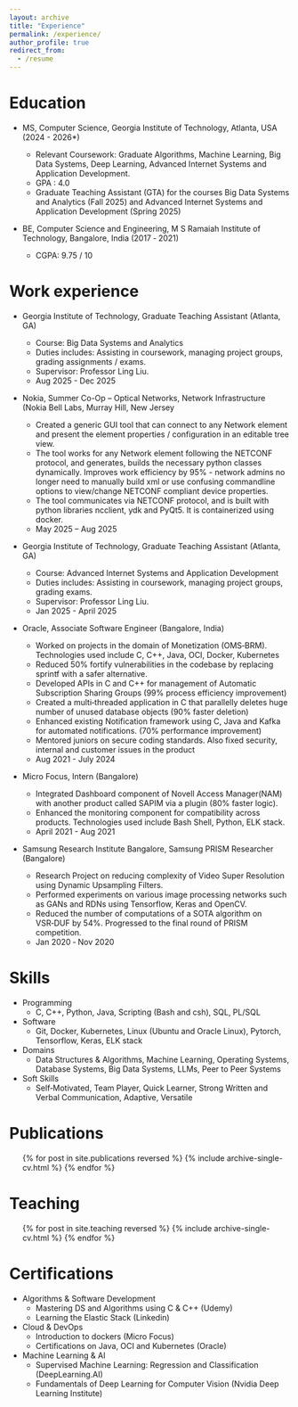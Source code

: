 ```yaml
---
layout: archive
title: "Experience"
permalink: /experience/
author_profile: true
redirect_from:
  - /resume
---
```


<!-- {% include base_path %} -->


Education
======
* MS, Computer Science, Georgia Institute of Technology, Atlanta, USA (2024 - 2026*)
  * Relevant Coursework: Graduate Algorithms, Machine Learning, Big Data Systems, Deep Learning, Advanced Internet Systems and Application Development.
  * GPA : 4.0 
  * Graduate Teaching Assistant (GTA) for the courses Big Data Systems and Analytics (Fall 2025) and Advanced Internet Systems and Application Development (Spring 2025)

* BE, Computer Science and Engineering, M S Ramaiah Institute of Technology, Bangalore, India (2017 ‑ 2021)
  * CGPA: 9.75 / 10

Work experience
======

* Georgia Institute of Technology, Graduate Teaching Assistant (Atlanta, GA)
  * Course: Big Data Systems and Analytics
  * Duties includes: Assisting in coursework, managing project groups, grading assignments / exams.
  * Supervisor: Professor Ling Liu. 
  * Aug 2025 - Dec 2025


* Nokia, Summer Co-Op – Optical Networks, Network Infrastructure (Nokia Bell Labs, Murray Hill, New Jersey 
  * Created a generic GUI tool that can connect to any Network element and present the element properties / configuration in an editable tree view.
  * The tool works for any Network element following the NETCONF protocol, and generates, builds the necessary python classes dynamically.  Improves work efficiency by 95% - network admins no longer need to manually build xml or use confusing commandline options to view/change NETCONF compliant device properties.
  * The tool communicates via NETCONF protocol, and is built with python libraries  ncclient, ydk and PyQt5. It is containerized using docker.
  * May 2025 – Aug 2025


* Georgia Institute of Technology, Graduate Teaching Assistant (Atlanta, GA)
  * Course: Advanced Internet Systems and Application Development
  * Duties includes: Assisting in coursework, managing project groups, grading exams.
  * Supervisor: Professor Ling Liu. 
  * Jan 2025 - April 2025

* Oracle, Associate Software Engineer (Bangalore, India)
  * Worked on projects in the domain of Monetization (OMS‑BRM). Technologies used include C, C++, Java, OCI, Docker, Kubernetes
  * Reduced 50% fortify vulnerabilities in the codebase by replacing sprintf with a safer alternative.
  * Developed APIs in C and C++ for management of Automatic Subscription Sharing Groups (99% process efficiency improvement)
  * Created a multi‑threaded application in C that parallelly deletes huge number of unused database objects (90% faster deletion)
  * Enhanced existing Notification framework using C, Java and Kafka for automated notifications. (70% performance improvement)
  * Mentored juniors on secure coding standards. Also fixed security, internal and customer issues in the product
  * Aug 2021 - July 2024

* Micro Focus, Intern (Bangalore)
  * Integrated Dashboard component of Novell Access Manager(NAM) with another product called SAPIM via a plugin (80% faster logic).
  * Enhanced the monitoring component for compatibility across products. Technologies used include Bash Shell, Python, ELK stack.
  * April 2021 - Aug 2021

* Samsung Research Institute Bangalore, Samsung PRISM Researcher (Bangalore) 
  * Research Project on reducing complexity of Video Super Resolution using Dynamic Upsampling Filters.
  * Performed experiments on various image processing networks such as GANs and RDNs using Tensorflow, Keras and OpenCV.
  * Reduced the number of computations of a SOTA algorithm on VSR‑DUF by 54%. Progressed to the final round of PRISM competition.
  * Jan 2020 ‑ Nov 2020
  
Skills
======
* Programming
  * C, C++, Python, Java, Scripting (Bash and csh), SQL, PL/SQL
* Software 
  * Git, Docker, Kubernetes, Linux (Ubuntu and Oracle Linux), Pytorch, Tensorflow, Keras, ELK stack
* Domains 
  * Data Structures & Algorithms, Machine Learning, Operating Systems, Database Systems, Big Data Systems, LLMs, Peer to Peer Systems
* Soft Skills
  * Self‑Motivated, Team Player, Quick Learner, Strong Written and Verbal Communication, Adaptive, Versatile

Publications
======
  <ul>{% for post in site.publications reversed %}
    {% include archive-single-cv.html %}
  {% endfor %}</ul>
<!--
Talks
======
  <ul>{% for post in site.talks reversed %}
    {% include archive-single-talk-cv.html  %}
  {% endfor %}</ul>
-->

Teaching
======
  <ul>{% for post in site.teaching reversed %}
    {% include archive-single-cv.html %}
  {% endfor %}</ul>

<!-- 
Service and leadership
======
* Currently signed in to 43 different slack teams
-->

Certifications
======
* Algorithms & Software Development
  * Mastering DS and Algorithms using C & C++ (Udemy)
  * Learning the Elastic Stack (Linkedin)
* Cloud & DevOps
  * Introduction to dockers (Micro Focus)
  * Certifications on Java, OCI and Kubernetes (Oracle)
* Machine Learning & AI
  * Supervised Machine Learning: Regression and Classification (DeepLearning.AI)
  * Fundamentals of Deep Learning for Computer Vision (Nvidia Deep Learning Institute)
